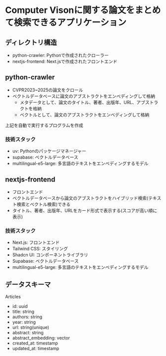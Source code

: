 # Computer Visonに関する論文をまとめて検索できるアプリケーション

## ディレクトリ構造

- python-crawler: Pythonで作成されたクローラー
- nextjs-frontend: Next.jsで作成されたフロントエンド

## python-crawler

- CVPR2023~2025の論文をクロール
- ベクトルデータベースに論文のアブストラクトをエンべディングして格納
    - メタデータとして、論文のタイトル、著者、出版年、URL、アブストラクトを格納
    - ベクトルとして、論文のアブストラクトをエンベディングして格納

上記を自動で実行するプログラムを作成

### 技術スタック

- uv: Pythonのパッケージマネージャー
- supabase: ベクトルデータベース
- multilingual-e5-large: 多言語のテキストをエンベディングするモデル

## nextjs-frontend

- フロントエンド
- ベクトルデータベースから論文のアブストラクトをハイブリッド検索(テキスト検索とベクトル検索)できる
- タイトル、著者、出版年、URLをカード形式で表示する(スコアが高い順に表示)

### 技術スタック

- Next.js: フロントエンド
- Tailwind CSS: スタイリング
- Shadcn UI: コンポーネントライブラリ
- Supabase: ベクトルデータベース
- multilingual-e5-large: 多言語のテキストをエンベディングするモデル

## データスキーマ
Articles
- id: uuid
- title: string
- authors: string
- year: string
- url: string(unique)
- abstract: string
- abstract_embedding: vector
- created_at: timestamp
- updated_at: timestamp